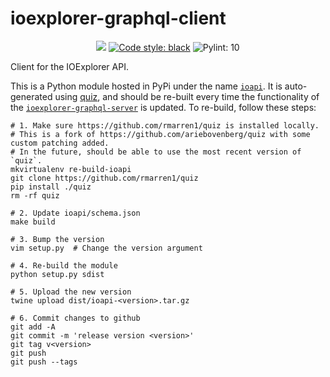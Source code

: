 # ioexplorer-graphql-client
<p align="center">
<a href="https://circleci.com/gh/MSKCC-IPOP/ioexplorer-graphql-client"><img src="https://circleci.com/gh/MSKCC-IPOP/ioexplorer-graphql-client.svg?style=svg&circle-token=f3de460dff1dc04adbc426eaeed5e256d8b73a77"></a>
<a href="https://github.com/MSKCC-IPOP/ioexplorer-graphql-client"><img alt="Code style: black" src="https://img.shields.io/badge/code%20style-black-000000.svg"></a>
<img alt="Pylint: 10" src=https://mperlet.github.io/pybadge/badges/10.svg>
</p>

Client for the IOExplorer API.

This is a Python module hosted in PyPi under the name [`ioapi`](https://pypi.org/project/ioapi/). It is auto-generated using [quiz](https://quiz.readthedocs.io/en/latest/), and should be re-built every time the functionality of the [`ioexplorer-graphql-server`](https://github.com/MSKCC-IPOP/ioexplorer-graphql-server) is updated. To re-build, follow these steps:

```
# 1. Make sure https://github.com/rmarren1/quiz is installed locally.
# This is a fork of https://github.com/ariebovenberg/quiz with some custom patching added.
# In the future, should be able to use the most recent version of `quiz`.
mkvirtualenv re-build-ioapi
git clone https://github.com/rmarren1/quiz
pip install ./quiz
rm -rf quiz

# 2. Update ioapi/schema.json
make build

# 3. Bump the version
vim setup.py  # Change the version argument

# 4. Re-build the module
python setup.py sdist

# 5. Upload the new version
twine upload dist/ioapi-<version>.tar.gz

# 6. Commit changes to github
git add -A
git commit -m 'release version <version>'
git tag v<version>
git push
git push --tags
```
